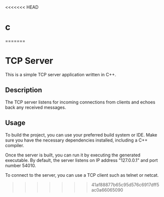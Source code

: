 <<<<<<< HEAD
# c
=======
# TCP Server

This is a simple TCP server application written in C++.

## Description

The TCP server listens for incoming connections from clients and echoes back any received messages.

## Usage

To build the project, you can use your preferred build system or IDE. Make sure you have the necessary dependencies installed, including a C++ compiler.

Once the server is built, you can run it by executing the generated executable. By default, the server listens on IP address "127.0.0.1" and port number 54010.

To connect to the server, you can use a TCP client such as telnet or netcat.
>>>>>>> 41af88877b65c95d576c6917dff5ac0a66065090
